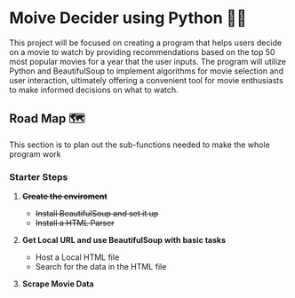 # Moive Decider using Python 🎥🐍
This project will be focused on creating a program that helps users decide on a movie to watch by providing recommendations based on the top 50 most popular movies for a year that the user inputs. The program will utilize Python and BeautifulSoup to implement algorithms for movie selection and user interaction, ultimately offering a convenient tool for movie enthusiasts to make informed decisions on what to watch.

## Road Map 🗺️
This section is to plan out the sub-functions needed to make the whole program work

### Starter Steps 
1. ~~**Create the enviroment**~~
   - ~~Install BeautifulSoup and set it up~~
   - ~~Install a HTML Parser~~
2. **Get Local URL and use BeautifulSoup with basic tasks**
    - Host a Local HTML file
    - Search for the data in the HTML file

3. **Scrape Movie Data**
   

